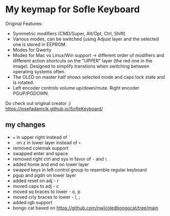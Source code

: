 # My keymap for Sofle Keyboard

Original Features:

- Symmetric modifiers (CMD/Super, Alt/Opt, Ctrl, Shift)
- Various modes, can be switched (using Adjust layer and the selected one is stored in EEPROM.
- Modes for Qwerty
- Modes for Mac vs Linux/Win support -> different order of modifiers and different action shortcuts on the "UPPER" layer (the red one in the image). Designed to simplify transtions when switching between operating systems often.
- The OLED on master half shows selected mode and caps lock state and is rotated.
- Left encoder controls volume up/down/mute. Right encoder PGUP/PGDOWN.

Do check out original creator :)
https://josefadamcik.github.io/SofleKeyboard/

## my changes
- `=` in upper right instead of `` ` ``
- `_` on z in lower layer instead of `+`
- removed colemak support
- swapped enter and space
- removed right ctrl and sys in favor of `-` and `\`
- added home and end on lower layer
- swaped keys in left control group to resemble regular keyboard
- pgup and pgdn on lower layer
- added reset on adj - r 
- moved caps to adj - c
- moved sq braces to lower - o, p
- moved crly braces to lower - l, ;
- added rgb support
- bongo cat based on https://github.com/nwii/oledbongocat/tree/main
